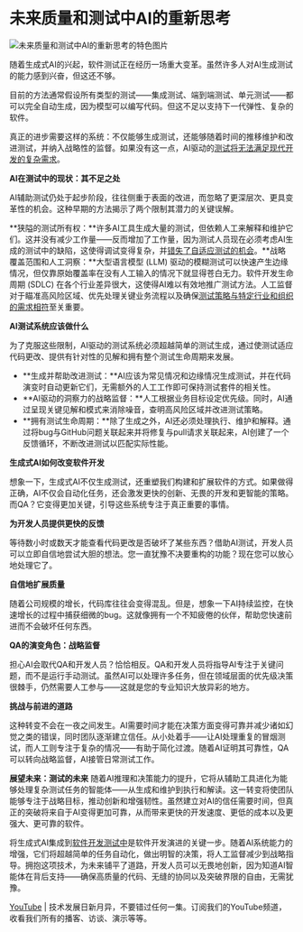 # 未来质量和测试中AI的重新思考

![未来质量和测试中AI的重新思考的特色图片](https://cdn.thenewstack.io/media/2025/02/aa01f9a9-traffic-1024x576.jpg)

随着生成式AI的兴起，软件测试正在经历一场重大变革。虽然许多人对AI生成测试的能力感到兴奋，但这还不够。

目前的方法通常假设所有类型的测试——集成测试、端到端测试、单元测试——都可以完全自动生成，因为模型可以编写代码。但这不足以支持下一代弹性、复杂的软件。

真正的进步需要这样的系统：不仅能够生成测试，还能够随着时间的推移维护和改进测试，并纳入战略性的监督。如果没有这一点，AI驱动的[测试将无法满足现代开发的复杂需求](https://thenewstack.io/improve-developer-velocity-by-decentralizing-testing/)。

**AI在测试中的现状：其不足之处**

AI辅助测试仍处于起步阶段，往往侧重于表面的改进，而忽略了更深层次、更具变革性的机会。这种早期的方法揭示了两个限制其潜力的关键误解。

**狭隘的测试所有权：**许多AI工具生成大量的测试，但依赖人工来解释和维护它们。这并没有减少工作量——反而增加了工作量，因为测试人员现在必须考虑AI生成的测试中的缺陷，这使得调试变得复杂，并[错失了自适应测试的机会](https://thenewstack.io/why-your-microservice-integration-tests-miss-real-problems/)。**战略覆盖范围和人工洞察：**大型语言模型 (LLM) 驱动的模糊测试可以快速产生边缘情况，但仅靠原始覆盖率在没有人工输入的情况下就显得苍白无力。软件开发生命周期 (SDLC) 在各个行业差异很大，这使得AI难以有效地推广测试方法。人工监督对于瞄准高风险区域、优先处理关键业务流程以及确保[测试策略与特定行业和组织的需求相符](https://thenewstack.io/we-need-a-new-approach-to-testing-microservices/)至关重要。

**AI测试系统应该做什么**

为了克服这些限制，AI驱动的测试系统必须超越简单的测试生成，通过使测试适应代码更改、提供有针对性的见解和拥有整个测试生命周期来发展。

* **生成并帮助改进测试：**AI应该为常见情况和边缘情况生成测试，并在代码演变时自动更新它们，无需额外的人工工作即可保持测试套件的相关性。
* **AI驱动的洞察力的战略监督：**人工根据业务目标设定优先级。同时，AI通过呈现关键见解和模式来消除噪音，查明高风险区域并改进测试策略。
* **拥有测试生命周期：**除了生成之外，AI还必须处理执行、维护和解释。通过将bug与GitHub问题关联起来并将修复与pull请求关联起来，AI创建了一个反馈循环，不断改进测试以匹配实际性能。

**生成式AI如何改变软件开发**

想象一下，生成式AI不仅生成测试，还重塑我们构建和扩展软件的方式。如果做得正确，AI不仅会自动化任务，还会激发更快的创新、无畏的开发和更智能的策略。而QA？它变得更加关键，引导这些系统专注于真正重要的事情。

**为开发人员提供更快的反馈**

等待数小时或数天才能查看代码更改是否破坏了某些东西？借助AI测试，开发人员可以立即自信地尝试大胆的想法。您一直犹豫不决要重构的功能？现在您可以放心地处理它了。

**自信地扩展质量**

随着公司规模的增长，代码库往往会变得混乱。但是，想象一下AI持续监控，在快速增长的过程中捕获细微的bug。这就像拥有一个不知疲倦的伙伴，帮助您快速前进而不会破坏任何东西。

**QA的演变角色：战略监督**

担心AI会取代QA和开发人员？恰恰相反。QA和开发人员将指导AI专注于关键问题，而不是运行手动测试。虽然AI可以处理许多任务，但在领域层面的优先级决策很棘手，仍然需要人工参与——这就是您的专业知识大放异彩的地方。

**挑战与前进的道路**

这种转变不会在一夜之间发生。AI需要时间才能在决策方面变得可靠并减少诸如幻觉之类的错误，同时团队逐渐建立信任。从小处着手——让AI处理重复的冒烟测试，而人工则专注于复杂的情况——有助于简化过渡。随着AI证明其可靠性，QA可以转向战略监督，AI接管日常测试工作。

**展望未来：测试的未来**
随着AI推理和决策能力的提升，它将从辅助工具进化为能够处理复杂测试任务的智能体——从生成和维护到执行和解读。这一转变将使团队能够专注于战略目标，推动创新和增强韧性。虽然建立对AI的信任需要时间，但真正的突破将来自于AI变得更加可靠，从而带来更快的开发速度、更低的成本以及更强大、更可靠的软件。

将生成式AI集成到[软件开发测试中](https://thenewstack.io/smart-ephemeral-environments-share-more-copy-less/)是软件开发演进的关键一步。随着AI系统能力的增强，它们将超越简单的任务自动化，做出明智的决策，将人工监督减少到战略指导。拥抱这项技术，为未来铺平了道路，开发人员可以无畏地创新，因为知道AI智能体在背后支持——确保高质量的代码、无缝的协同以及突破界限的自由，无需犹豫。

[YouTube](https://youtube.com/thenewstack?sub_confirmation=1) | 技术发展日新月异，不要错过任何一集。订阅我们的YouTube频道，收看我们所有的播客、访谈、演示等等。